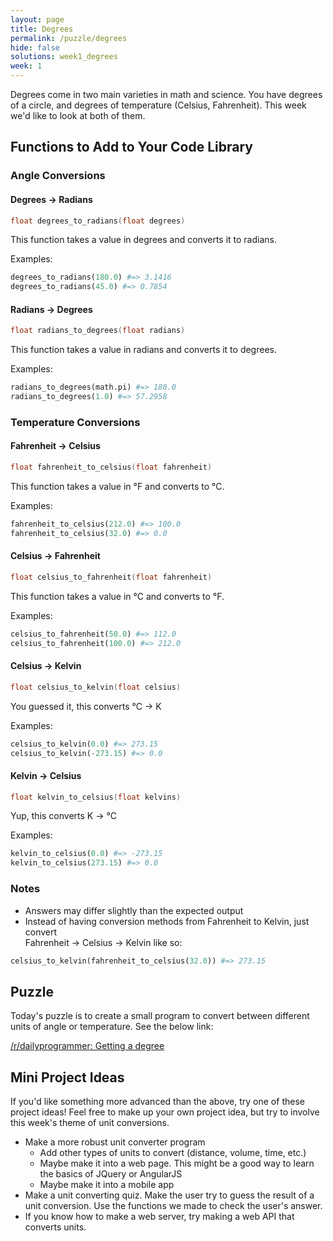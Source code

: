 ```yaml
---
layout: page
title: Degrees
permalink: /puzzle/degrees
hide: false
solutions: week1_degrees
week: 1
---
```


Degrees come in two main varieties in math and science. You have
degrees of a circle, and degrees of temperature (Celsius, Fahrenheit).
This week we'd like to look at both of them.

## Functions to Add to Your Code Library

### Angle Conversions

#### Degrees → Radians

```c
float degrees_to_radians(float degrees)
```

This function takes a value in degrees and converts it
to radians.

Examples:

```python
degrees_to_radians(180.0) #=> 3.1416
degrees_to_radians(45.0) #=> 0.7854
```

#### Radians → Degrees

```c
float radians_to_degrees(float radians)
```

This function takes a value in radians and converts it to
degrees.

Examples:

```python
radians_to_degrees(math.pi) #=> 180.0
radians_to_degrees(1.0) #=> 57.2958
```

### Temperature Conversions

#### Fahrenheit → Celsius

```c
float fahrenheit_to_celsius(float fahrenheit)
```

This function takes a value in °F and converts to °C.

Examples:

```python
fahrenheit_to_celsius(212.0) #=> 100.0
fahrenheit_to_celsius(32.0) #=> 0.0
```

#### Celsius → Fahrenheit

```c
float celsius_to_fahrenheit(float fahrenheit)
```

This function takes a value in °C and converts to °F.

Examples:

```python
celsius_to_fahrenheit(50.0) #=> 112.0
celsius_to_fahrenheit(100.0) #=> 212.0
```

#### Celsius → Kelvin

```c
float celsius_to_kelvin(float celsius)
```

You guessed it, this converts °C → K

Examples:

```python
celsius_to_kelvin(0.0) #=> 273.15
celsius_to_kelvin(-273.15) #=> 0.0
```

#### Kelvin → Celsius

```c
float kelvin_to_celsius(float kelvins)
```

Yup, this converts K → °C

Examples:

```python
kelvin_to_celsius(0.0) #=> -273.15
kelvin_to_celsius(273.15) #=> 0.0
```

### Notes

* Answers may differ slightly than the expected output
* Instead of having conversion methods from Fahrenheit to Kelvin,
just convert  
Fahrenheit → Celsius → Kelvin like so:

```python
celsius_to_kelvin(fahrenheit_to_celsius(32.0)) #=> 273.15
```

## Puzzle

Today's puzzle is to create a small program to convert between different units
of angle or temperature. See the below link:

[/r/dailyprogrammer: Getting a degree](https://www.reddit.com/r/dailyprogrammer/comments/4q35ip/20160627_challenge_273_easy_getting_a_degree/)

## Mini Project Ideas

If you'd like something more advanced than the above, try one of these
project ideas! Feel free to make up your own project idea, but try to involve
this week's theme of unit conversions.

* Make a more robust unit converter program
    * Add other types of units to convert (distance, volume, time, etc.)
    * Maybe make it into a web page. This might be a good way to learn the
        basics of JQuery or AngularJS
    * Maybe make it into a mobile app
* Make a unit converting quiz. Make the user try to guess the result of
    a unit conversion. Use the functions we made to check the user's answer.
* If you know how to make a web server, try making a web API that converts
    units.
